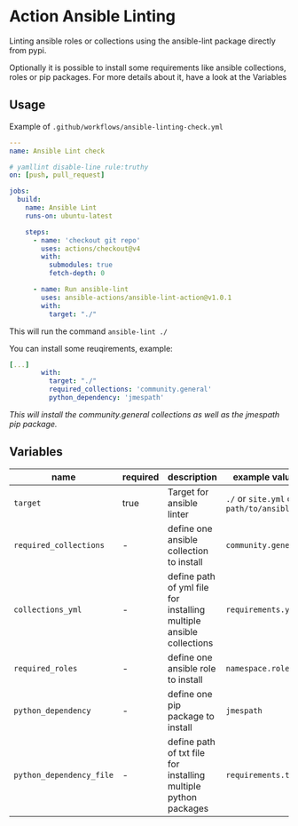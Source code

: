  Action Ansible Linting
========================

Linting ansible roles or collections using the ansible-lint package directly from pypi.

Optionally it is possible to install some requirements like ansible collections, roles or pip packages. For more details about it, have a look at the Variables

## Usage

Example of ``.github/workflows/ansible-linting-check.yml``
```yaml
---
name: Ansible Lint check

# yamllint disable-line rule:truthy
on: [push, pull_request]

jobs:
  build:
    name: Ansible Lint
    runs-on: ubuntu-latest

    steps:
      - name: 'checkout git repo'
        uses: actions/checkout@v4
        with:
          submodules: true
          fetch-depth: 0

      - name: Run ansible-lint
        uses: ansible-actions/ansible-lint-action@v1.0.1
        with:
          target: "./"
```

This will run the command ``ansible-lint ./``

You can install some reuqirements, example:
```yml
[...]
        with:
          target: "./"
          required_collections: 'community.general'
          python_dependency: 'jmespath'
```
*This will install the community.general collections as well as the jmespath pip package.*

## Variables

| name | required | description | example values |
| --- | --- | --- | --- |
| ``target`` | true | Target for ansible linter | ``./`` or ``site.yml`` or ``path/to/ansible/`` |
| ``required_collections`` | - | define one ansible collection to install | ``community.general`` |
| ``collections_yml`` | - | define path of yml file for installing multiple ansible collections | ``requirements.yml`` |
| ``required_roles`` | - | define one ansible role to install | ``namespace.rolename`` |
| ``python_dependency`` | - | define one pip package to install | ``jmespath`` |
| ``python_dependency_file`` | - | define path of txt file for installing multiple python packages | ``requirements.txt`` |
